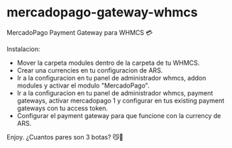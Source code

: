 # mercadopago-gateway-whmcs
MercadoPago Payment Gateway para WHMCS 💳


Instalacion:

- Mover la carpeta modules dentro de la carpeta de tu WHMCS.
- Crear una currencies en tu configuracion de ARS.
- Ir a la configuracion en tu panel de administrador whmcs, addon modules y activar el modulo "MercadoPago".
- Ir a la configuracion en tu panel de administrador whmcs, payment gateways, activar mercadopago 1 y configurar en tus existing payment gateways con tu access token.
- Configurar el payment gateway para que funcione con la currency de ARS.


Enjoy.
¿Cuantos pares son 3 botas? 😼👢
